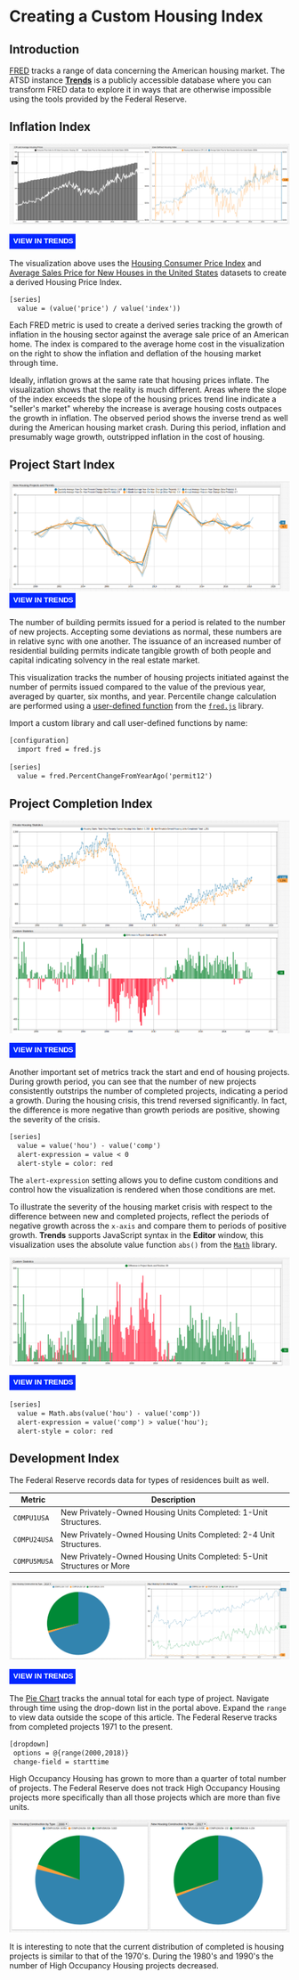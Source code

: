 # Creating a Custom Housing Index

## Introduction

[FRED](https://research.stlouisfed.org/) tracks a range of data concerning the American housing market. The ATSD instance [**Trends**](../../tutorials/shared/trends.md) is a publicly accessible database where you can transform FRED data to explore it in ways that are otherwise impossible using the tools provided by the Federal Reserve.

## Inflation Index

![](./images/custom-housing-index.png)

[![](./images/button-new.png)](https://trends.axibase.com/1b62b77e#fullscreen)

The visualization above uses the [Housing Consumer Price Index](https://fred.stlouisfed.org/series/CUUS0000SAH) and [Average Sales Price for New Houses in the United States](https://fred.stlouisfed.org/series/ASPNHSUS) datasets to create a derived Housing Price Index.

```ls
[series]
  value = (value('price') / value('index'))
```

Each FRED metric is used to create a derived series tracking the growth of inflation in the housing sector against the average sale price of an American home. The index is compared to the average home cost in the visualization on the right to show the inflation and deflation of the housing market through time.

Ideally, inflation grows at the same rate that housing prices inflate. The visualization shows that the reality is much different. Areas where the slope of the index exceeds the slope of the housing prices trend line indicate a "seller's market" whereby the increase is average housing costs outpaces the growth in inflation. The observed period shows the inverse trend as well during the American housing market crash. During this period, inflation and presumably wage growth, outstripped inflation in the cost of housing.

## Project Start Index

![](./images/projects-permits.png)
[![](./images/button-new.png)](https://trends.axibase.com/6b04d60e#fullscreen)

The number of building permits issued for a period is related to the number of new projects. Accepting some deviations as normal, these numbers are in relative sync with one another. The issuance of an increased number of residential building permits indicate tangible growth of both people and capital indicating solvency in the real estate market.

This visualization tracks the number of housing projects initiated against the number of permits issued compared to the value of the previous year, averaged by quarter, six months, and year. Percentile change calculation are performed using a [user-defined function](https://axibase.com/use-cases/tutorials/shared/trends.html#user-defined-functions) from the [`fred.js`](https://axibase.com/use-cases/tutorials/shared/trends.html#fred-library) library.

Import a custom library and call user-defined functions by name:

```ls
[configuration]
  import fred = fred.js

[series]
  value = fred.PercentChangeFromYearAgo('permit12')
```

## Project Completion Index

![](./images/proj-start-completions.png)

[![](./images/button-new.png)](https://trends.axibase.com/bddf1518#fullscreen)

Another important set of metrics track the start and end of housing projects. During growth period, you can see that the number of new projects consistently outstrips the number of completed projects, indicating a period a growth. During the housing crisis, this trend reversed significantly. In fact, the difference is more negative than growth periods are positive, showing the severity of the crisis.

```ls
[series]
  value = value('hou') - value('comp')
  alert-expression = value < 0
  alert-style = color: red
```

The `alert-expression` setting allows you to define custom conditions and control how the visualization is rendered when those conditions are met.

To illustrate the severity of the housing market crisis with respect to the difference between new and completed projects, reflect the periods of negative growth across the `x-axis` and compare them to periods of positive growth. **Trends** supports JavaScript syntax in the **Editor** window, this visualization uses the absolute value function `abs()` from the [`Math`](https://developer.mozilla.org/en-US/docs/Web/JavaScript/Reference/Global_Objects/Math) library.

![](./images/math-abs.png)

[![](./images/button-new.png)](https://trends.axibase.com/75bc2e31)

```ls
[series]
  value = Math.abs(value('hou') - value('comp'))
  alert-expression = value('comp') > value('hou');
  alert-style = color: red
```

## Development Index

The Federal Reserve records data for types of residences built as well.

| Metric | Description |
--|--
`COMPU1USA` | New Privately-Owned Housing Units Completed: 1-Unit Structures.
`COMPU24USA` | New Privately-Owned Housing Units Completed: 2-4 Unit Structures.
`COMPU5MUSA` | New Privately-Owned Housing Units Completed: 5-Unit Structures or More

![](./images/construction-by-type.png)

[![](./images/button-new.png)](https://trends.axibase.com/2952de5d#fullscreen)

The [Pie Chart](https://axibase.com/products/axibase-time-series-database/visualization/widgets/pie-chart-widget/#tab-id-1) tracks the annual total for each type of project. Navigate through time using the drop-down list in the portal above. Expand the `range` to view data outside the scope of this article. The Federal Reserve tracks  from completed projects 1971 to the present.

```ls
[dropdown]
 options = @{range(2000,2018)}
 change-field = starttime
```

High Occupancy Housing has grown to more than a quarter of total number of projects. The Federal Reserve does not track High Occupancy Housing projects more specifically than all those projects which are more than five units.

![](./images/2010-2017.png)

It is interesting to note that the current distribution of completed is housing projects is similar to that of the 1970's. During the 1980's and 1990's the number of High Occupancy Housing projects decreased.